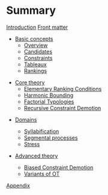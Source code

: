 # Summary


[Introduction](introduction.md)
[Front matter](front-matter.md)

<!-- # Basic concepts -->
- [Basic concepts](basic-concepts.md)
  - [Overview](overview.md)
  - [Candidates](candidates.md)
  - [Constraints](constraints.md)
  - [Tableaux](tableaux.md)
  - [Rankings](rankings.md)

<!-- # Core theory -->
- [Core theory](core-theory.md)
  - [Elementary Ranking Conditions](erc.md)
  - [Harmonic Bounding](harmonic-bounding.md)
  - [Factorial Typologies](factorial-typologies.md)
  - [Recursive Constraint Demotion](rcd.md)

<!-- # Domains -->
- [Domains](domains.md)
  - [Syllabification](syllibification.md)
  - [Segmental processes](segments.md)
  - [Stress](stress.md)

- [Advanced theory](advanced-theory.md)
  - [Biased Constraint Demotion](bcd.md)
  - [Variants of OT](ot-variants.md)

[Appendix](appendix.md)